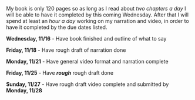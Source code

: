 My book is only 120 pages so as long as I read about *two chapters a day* I will be able to have it completed by this coming Wednesday. After that I will spend at least an *hour a day* working on my narration and video, in order to have it completed by the due dates listed. 

**Wednesday, 11/16** - Have book finished and outline of what to say

**Friday, 11/18** - Have rough draft of narration done

**Monday, 11/21** - Have general video format and narration complete

**Friday, 11/25** - Have **_rough_** rough draft done

**Sunday, 11/27** - Have rough draft video complete and submitted by **Monday, 11/28**
